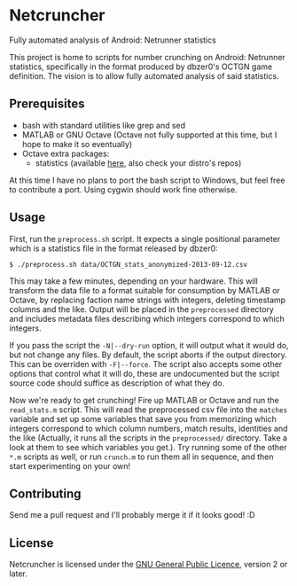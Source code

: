 Netcruncher
===========

Fully automated analysis of Android: Netrunner statistics

This project is home to scripts for number crunching on Android: Netrunner
statistics, specifically in the format produced by dbzer0's OCTGN game
definition. The vision is to allow fully automated analysis of said statistics.

Prerequisites
-------------

- bash with standard utilities like grep and sed
- MATLAB or GNU Octave (Octave not fully supported at this time, but I hope to
  make it so eventually)
- Octave extra packages:
  - statistics (available [here][octave-statistics], also check your distro's
    repos)

[octave-statistics]: http://octave.sourceforge.net/statistics/index.html

At this time I have no plans to port the bash script to Windows, but feel free
to contribute a port. Using cygwin should work fine otherwise.

Usage
-----

First, run the `preprocess.sh` script. It expects a single positional parameter
which is a statistics file in the format released by dbzer0:

    $ ./preprocess.sh data/OCTGN_stats_anonymized-2013-09-12.csv

This may take a few minutes, depending on your hardware. This will transform the
data file to a format suitable for consumption by MATLAB or Octave, by replacing
faction name strings with integers, deleting timestamp columns and the like.
Output will be placed in the `preprocessed` directory and includes metadata
files describing which integers correspond to which integers.

If you pass the script the `-N|--dry-run` option, it will output what it would
do, but not change any files. By default, the script aborts if the output
directory. This can be overriden with `-F|--force`. The script also accepts some
other options that control what it will do, these are undocumented but the
script source code should suffice as description of what they do.


Now we're ready to get crunching! Fire up MATLAB or Octave and run the
`read_stats.m` script. This will read the preprocessed csv file into the
`matches` variable and set up some variables that save you from memorizing which
integers correspond to which column numbers, match results, identities and the
like (Actually, it runs all the scripts in the `preprocessed/` directory. Take a
look at them to see which variables you get.). Try running some of the other
`*.m` scripts as well, or run `crunch.m` to run them all in sequence, and then
start experimenting on your own!


Contributing
------------

Send me a pull request and I'll probably merge it if it looks good! :D

License
-------

Netcruncher is licensed under the [GNU General Public Licence][gpl-home],
version 2 or later.

[gpl-home]: https://www.gnu.org/licenses/
